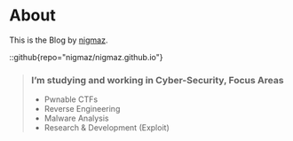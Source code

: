 # About

This is the Blog by [nigmaz](https://github.com/nigmaz).

::github{repo="nigmaz/nigmaz.github.io"}

> ### I’m studying and working in Cyber-Security, Focus Areas
> - Pwnable CTFs
> - Reverse Engineering
> - Malware Analysis
> - Research & Development (Exploit)